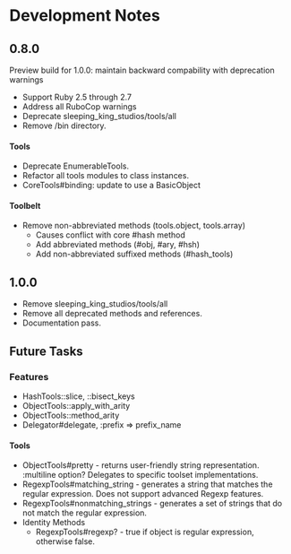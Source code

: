 # Development Notes

## 0.8.0

Preview build for 1.0.0: maintain backward compability with deprecation warnings

- Support Ruby 2.5 through 2.7
- Address all RuboCop warnings
- Deprecate sleeping_king_studios/tools/all
- Remove /bin directory.

#### Tools

- Deprecate EnumerableTools.
- Refactor all tools modules to class instances.
- CoreTools#binding: update to use a BasicObject

#### Toolbelt

- Remove non-abbreviated methods (tools.object, tools.array)
  - Causes conflict with core #hash method
  - Add abbreviated methods (#obj, #ary, #hsh)
  - Add non-abbreviated suffixed methods (#hash_tools)

## 1.0.0

- Remove sleeping_king_studios/tools/all
- Remove all deprecated methods and references.
- Documentation pass.

## Future Tasks

### Features

- HashTools::slice, ::bisect_keys
- ObjectTools::apply_with_arity
- ObjectTools::method_arity
- Delegator#delegate, :prefix => prefix_name

#### Tools

- ObjectTools#pretty - returns user-friendly string representation. :multiline option? Delegates to specific toolset implementations.
- RegexpTools#matching_string - generates a string that matches the regular expression. Does not support advanced Regexp features.
- RegexpTools#nonmatching_strings - generates a set of strings that do not match the regular expression.
- Identity Methods
  - RegexpTools#regexp? - true if object is regular expression, otherwise false.
